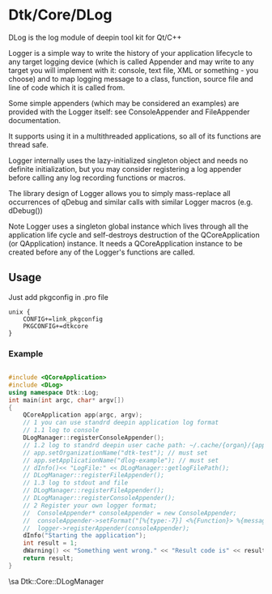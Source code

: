 # Dtk/Core/DLog

DLog is the log module of deepin tool kit for Qt/C++

Logger is a simple way to write the history of your application lifecycle to any target logging device (which is called Appender and may write to any target you will implement with it: console, text file, XML or something - you choose) and to map logging message to a class, function, source file and line of code which it is called from.

Some simple appenders (which may be considered an examples) are provided with the Logger itself: see ConsoleAppender and FileAppender documentation.

It supports using it in a multithreaded applications, so all of its functions are thread safe.

Logger internally uses the lazy-initialized singleton object and needs no definite initialization, but you may consider registering a log appender before calling any log recording functions or macros.

The library design of Logger allows you to simply mass-replace all occurrences of qDebug and similar calls with similar Logger macros (e.g. dDebug())

Note
    Logger uses a singleton global instance which lives through all the application life cycle and self-destroys destruction of the QCoreApplication (or QApplication) instance. It needs a QCoreApplication instance to be created before any of the Logger's functions are called.

## Usage

Just add pkgconfig in .pro file

```
unix {
    CONFIG+=link_pkgconfig
    PKGCONFIG+=dtkcore
}
```

### Example

```cpp

#include <QCoreApplication>
#include <DLog>
using namespace Dtk::Log;
int main(int argc, char* argv[])
{
    QCoreApplication app(argc, argv);
    // 1 you can use standrd deepin application log format
    // 1.1 log to console
    DLogManager::registerConsoleAppender();
    // 1.2 log to standrd deepin user cache path: ~/.cache/{organ}/{appname}/
    // app.setOrganizationName("dtk-test"); // must set
    // app.setApplicationName("dlog-example"); // must set
    // dInfo()<< "LogFile:" << DLogManager::getlogFilePath();
    // DLogManager::registerFileAppender();
    // 1.3 log to stdout and file
    // DLogManager::registerFileAppender();
    // DLogManager::registerConsoleAppender();
    // 2 Register your own logger format;
    //  ConsoleAppender* consoleAppender = new ConsoleAppender;
    //  consoleAppender->setFormat("[%{type:-7}] <%{Function}> %{message}\n");
    //  logger->registerAppender(consoleAppender);
    dInfo("Starting the application");
    int result = 1;
    dWarning() << "Something went wrong." << "Result code is" << result;
    return result;
}
```

\sa Dtk::Core::DLogManager



